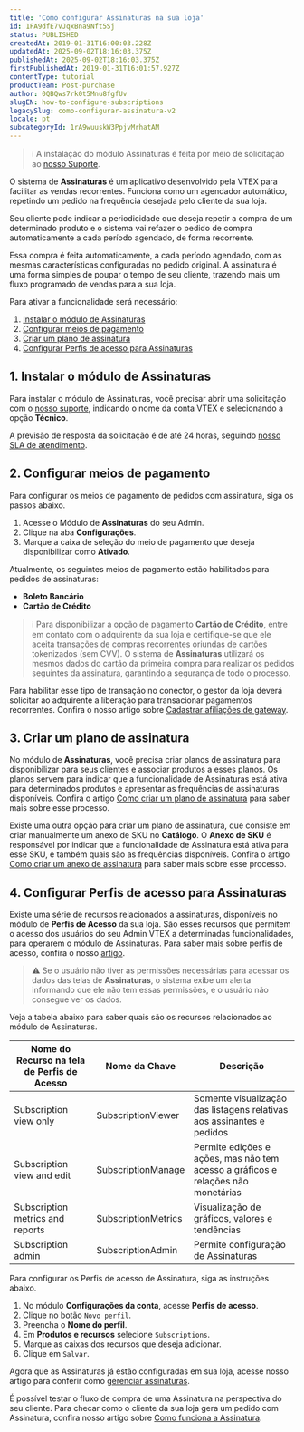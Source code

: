 ```yaml
---
title: 'Como configurar Assinaturas na sua loja'
id: 1FA9dfE7vJqxBna9Nft5Sj
status: PUBLISHED
createdAt: 2019-01-31T16:00:03.228Z
updatedAt: 2025-09-02T18:16:03.375Z
publishedAt: 2025-09-02T18:16:03.375Z
firstPublishedAt: 2019-01-31T16:01:57.927Z
contentType: tutorial
productTeam: Post-purchase
author: 0QBQws7rk0t5Mnu8fgfUv
slugEN: how-to-configure-subscriptions
legacySlug: como-configurar-assinatura-v2
locale: pt
subcategoryId: 1rA9wuuskW3PpjvMrhatAM
---
```


> ℹ️ A instalação do módulo Assinaturas é feita por meio de solicitação ao [nosso Suporte](https://support.vtex.com/hc/pt-br/requests).

O sistema de **Assinaturas** é um aplicativo desenvolvido pela VTEX para facilitar as vendas recorrentes. Funciona como um agendador automático, repetindo um pedido na frequência desejada pelo cliente da sua loja.

Seu cliente pode indicar a periodicidade que deseja repetir a compra de um determinado produto e o sistema vai refazer o pedido de compra automaticamente a cada período agendado, de forma recorrente.

Essa compra é feita automaticamente, a cada período agendado, com as mesmas características configuradas no pedido original. A assinatura é uma forma simples de poupar o tempo de seu cliente, trazendo mais um fluxo programado de vendas para a sua loja.

Para ativar a funcionalidade será necessário:

1. [Instalar o módulo de Assinaturas](#1-instalar-o-modulo-de-assinaturas)
2. [Configurar meios de pagamento](#2-configurar-meios-de-pagamento)
3. [Criar um plano de assinatura](#3-criar-um-plano-de-assinatura)
4. [Configurar Perfis de acesso para Assinaturas](#4-configurar-perfis-de-acesso-para-assinaturas)

## 1. Instalar o módulo de Assinaturas

Para instalar o módulo de Assinaturas, você precisar abrir uma solicitação com o [nosso suporte](https://support.vtex.com/hc/pt-br/), indicando o nome da conta VTEX e selecionando a opção **Técnico**.

A previsão de resposta da solicitação é de até 24 horas, seguindo [nosso SLA de atendimento](/pt/tutorial/suporte-vtex-brasil--bxOl9e62rq0ZZMsGodchd).

## 2. Configurar meios de pagamento

Para configurar os meios de pagamento de pedidos com assinatura, siga os passos abaixo.

1. Acesse o Módulo de **Assinaturas** do seu Admin.
2. Clique na aba **Configurações**.
3. Marque a caixa de seleção do meio de pagamento que deseja disponibilizar como **Ativado**.

Atualmente, os seguintes meios de pagamento estão habilitados para pedidos de assinaturas:

- **Boleto Bancário**
- **Cartão de Crédito**

> ℹ️ Para disponibilizar a opção de pagamento **Cartão de Crédito**, entre em contato com o adquirente da sua loja e certifique-se que ele aceita transações de compras recorrentes oriundas de cartões tokenizados (sem CVV). O sistema de **Assinaturas** utilizará os mesmos dados do cartão da primeira compra para realizar os pedidos seguintes da assinatura, garantindo a segurança de todo o processo.

Para habilitar esse tipo de transação no conector, o gestor da loja deverá solicitar ao adquirente a liberação para transacionar pagamentos recorrentes. Confira o nosso artigo sobre [Cadastrar afiliações de gateway](/pt/tutorial/afiliacoes-de-gateway--tutorials_444).

## 3. Criar um plano de assinatura

No módulo de **Assinaturas**, você precisa criar planos de assinatura para disponibilizar para seus clientes e associar produtos a esses planos. Os planos servem para indicar que a funcionalidade de Assinaturas está ativa para determinados produtos e apresentar as frequências de assinaturas disponíveis. Confira o artigo [Como criar um plano de assinatura](/pt/tutorial/como-criar-um-plano-de-assinatura-beta--1qGRoFczm98Wgt81f9mUqC) para saber mais sobre esse processo.

Existe uma outra opção para criar um plano de assinatura, que consiste em criar manualmente um anexo de SKU no **Catálogo**. O **Anexo de SKU** é responsável por indicar que a funcionalidade de Assinatura está ativa para esse SKU, e também quais são as frequências disponíveis. Confira o artigo [Como criar um anexo de assinatura](/pt/tutorial/como-criar-um-anexo-de-assinatura--2bUuKyPflA8cOGLv8OvaKK) para saber mais sobre esse processo.

## 4. Configurar Perfis de acesso para Assinaturas

Existe uma série de recursos relacionados a assinaturas, disponíveis no módulo de **Perfis de Acesso** da sua loja. São esses recursos que permitem o acesso dos usuários do seu Admin VTEX a determinadas funcionalidades, para operarem o módulo de Assinaturas. Para saber mais sobre perfis de acesso, confira o nosso [artigo](/pt/tutorial/perfis-de-acesso--7HKK5Uau2H6wxE1rH5oRbc#criando-um-perfil-de-acesso).

> ⚠️ Se o usuário não tiver as permissões necessárias para acessar os dados das telas de **Assinaturas**, o sistema exibe um alerta informando que ele não tem essas permissões, e o usuário não consegue ver os dados.

Veja a tabela abaixo para saber quais são os recursos relacionados ao módulo de Assinaturas.

| Nome do Recurso na tela de Perfis de Acesso | Nome da Chave       | Descrição                                                                        |
| ------------------------------------------- | ------------------- | -------------------------------------------------------------------------------- |
| Subscription view only                      | SubscriptionViewer  | Somente visualização das listagens relativas aos assinantes e pedidos            |
| Subscription view and edit                  | SubscriptionManage  | Permite edições e ações, mas não tem acesso a gráficos e relações não monetárias |
| Subscription metrics and reports            | SubscriptionMetrics | Visualização de gráficos, valores e tendências                                   |
| Subscription admin                          | SubscriptionAdmin   | Permite configuração de Assinaturas                                              |

Para configurar os Perfis de acesso de Assinatura, siga as instruções abaixo.

1. No módulo **Configurações da conta**, acesse **Perfis de acesso**.
2. Clique no botão `Novo perfil`.
3. Preencha o **Nome do perfil**.
4. Em **Produtos e recursos** selecione `Subscriptions`.
5. Marque as caixas dos recursos que deseja adicionar.
6. Clique em `Salvar`.

Agora que as Assinaturas já estão configuradas em sua loja, acesse nosso artigo para conferir como [gerenciar assinaturas](/pt/tutorial/como-gerenciar-assinaturas--6Jk50FPbv6iuz1OsFypv8x).

É possível testar o fluxo de compra de uma Assinatura na perspectiva do seu cliente. Para checar como o cliente da sua loja gera um pedido com Assinatura, confira nosso artigo sobre [Como funciona a Assinatura](/pt/tutorial/como-funciona-a-assinatura--frequentlyAskedQuestions_4453).
